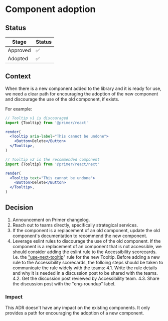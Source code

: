 # Component adoption

## Status

| Stage    | Status |
| -------- | ------ |
| Approved | ✅     |
| Adopted  | ✅     |

## Context

When there is a new component added to the library and it is ready for use, we need a clear path for encouraging the adoption of the new component and discourage the use of the old component, if exists.

For example:

```jsx
// Tooltip v1 is discouraged
import {Tooltip} from '@primer/react'

render(
  <Tooltip aria-label="This cannot be undone">
    <Button>Delete</Button>
  </Tooltip>,
)
```

```jsx
// Tooltip v2 is the recommended component
import {Tooltip} from '@primer/react/next'

render(
  <Tooltip text="This cannot be undone">
    <Button>Delete</Button>
  </Tooltip>,
)
```

## Decision

1. Announcement on Primer changelog.
2. Reach out to teams directly, specifically strategical services.
3. If the component is a replacement of an old component, update the old component's documentation to recommend the new component.
4. Leverage eslint rules to discourage the use of the old component. If the component is a replacement of an component that is not accessible, we should consider adding the eslint rule to the Accessibility scorecards. I.e. the ["use-next-tooltip](https://github.com/primer/eslint-plugin-primer-react/blob/main/docs/rules/a11y-use-next-tooltip.md)" rule for the new Tooltip. Before adding a new rule to the Accessibility scorecards, the folloing steps should be taken to communicate the rule widely with the teams:
   4.1. Write the rule details and why it is needed in a discussion post to be shared with the teams.
   4.2. Get the discussion post reviewed by Accessibility team.
   4.3. Share the discussion post with the "eng-roundup" label.

<!-- Provide information about the decision made by this ADR -->

### Impact

This ADR doesn't have any impact on the existing components. It only provides a path for encouraging the adoption of a new component.

<!-- Describe the impact of the decision -->
